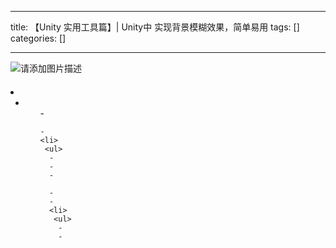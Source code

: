 
--- 
title:  【Unity 实用工具篇】| Unity中 实现背景模糊效果，简单易用 
tags: []
categories: [] 

---
<img src="https://img-blog.csdnimg.cn/4ea0ad75b9c145e5ba7d219b7e425099.png" alt="请添加图片描述">



####  

  <li>
   <ul>
    <li>
     <ul>
      - 
     
    - 
    <li>
     <ul>
      - 
      - 
      - 
     
      - 
      - 
      <li>
       <ul>
        - 
        - 
       